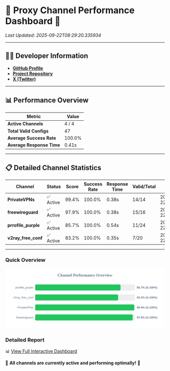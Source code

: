 # 🌟 Proxy Channel Performance Dashboard 🌟

_Last Updated: 2025-09-22T08:29:20.335934_

---

## 👩‍💻 Developer Information

- **[GitHub Profile](https://github.com/4n0nymou3)**  
- **[Project Repository](https://github.com/4n0nymou3/multi-proxy-config-fetcher)**  
- **[X (Twitter)](https://x.com/4n0nymou3)**  

---

## 📊 Performance Overview

| Metric                | Value       |
|-----------------------|-------------|
| **Active Channels**   | 4 / 4       |
| **Total Valid Configs** | 47          |
| **Average Success Rate** | 100.0%      |
| **Average Response Time** | 0.41s       |

---

## 📋 Detailed Channel Statistics

| Channel          | Status     | Score  | Success Rate | Response Time | Valid/Total | Last Success               |
|------------------|------------|--------|--------------|---------------|-------------|----------------------------|
| **PrivateVPNs**  | ✅ Active  | 99.4%  | 100.0% | 0.38s         | 14/14       | 2025-09-22T08:29:19.922017 |
| **freewireguard**  | ✅ Active  | 97.9%  | 100.0% | 0.38s         | 15/16       | 2025-09-22T08:29:20.334215 |
| **prrofile_purple**  | ✅ Active  | 85.7%  | 100.0% | 0.54s         | 11/24       | 2025-09-22T08:29:19.101209 |
| **v2ray_free_conf**  | ✅ Active  | 83.2%  | 100.0% | 0.35s         | 7/20       | 2025-09-22T08:29:19.502903 |

---

### Quick Overview
<div align="center">
  <a href="https://raw.githubusercontent.com/nullluser/NullRepo/refs/heads/main/assets/channel_stats_chart.svg">
    <img src="https://raw.githubusercontent.com/nullluser/NullRepo/refs/heads/main/assets/channel_stats_chart.svg" alt="Source Performance Statistics" width="800">
  </a>
</div>

### Detailed Report
📊 [View Full Interactive Dashboard](https://htmlpreview.github.io/?https://github.com/nullluser/NullRepo/blob/main/assets/performance_report.html)

🎉 **All channels are currently active and performing optimally!** 🎉
